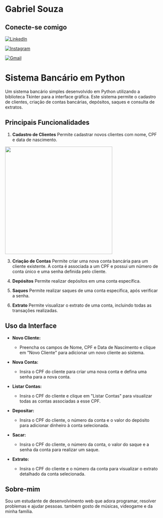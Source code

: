 # Gabriel Souza

## Conecte-se comigo

[![LinkedIn](https://img.shields.io/badge/LinkedIn-0077B5?style=for-the-badge&logo=linkedin&logoColor=white)](https://www.linkedin.com/in/gabriel-souza-10421621b/)

[![Instagram](https://img.shields.io/badge/-Instagram-%23E4405F?style=for-the-badge&logo=instagram&logoColor=white)](https://www.instagram.com/gabrielssanx/)

[![Gmail](https://img.shields.io/badge/Gmail-333333?style=for-the-badge&logo=gmail&logoColor=red)](mailto:gabrielsouza3641@gmail.com)
# Sistema Bancário em Python

Um sistema bancário simples desenvolvido em Python utilizando a biblioteca Tkinter para a interface gráfica. Este sistema permite o cadastro de clientes, criação de contas bancárias, depósitos, saques e consulta de extratos.

## Principais Funcionalidades


1. **Cadastro de Clientes**
Permite cadastrar novos clientes com nome, CPF e data de nascimento.

<img src="![01](https://github.com/user-attachments/assets/db44c9d2-d654-4b85-9bb2-b6b50dfc2098)
" width="350">

3. **Criação de Contas**
Permite criar uma nova conta bancária para um cliente existente.
A conta é associada a um CPF e possui um número de conta único e uma senha definida pelo cliente.

4. **Depósitos**
Permite realizar depósitos em uma conta específica.

5. **Saques**
Permite realizar saques de uma conta específica, após verificar a senha.

6. **Extrato**
Permite visualizar o extrato de uma conta, incluindo todas as transações realizadas.

## Uso da Interface

- **Novo Cliente:**
  - Preencha os campos de Nome, CPF e Data de Nascimento e clique em "Novo Cliente" para adicionar um novo cliente ao sistema.
  
- **Nova Conta:**
  - Insira o CPF do cliente para criar uma nova conta e defina uma senha para a nova conta.
  
- **Listar Contas:**
  - Insira o CPF do cliente e clique em "Listar Contas" para visualizar todas as contas associadas a esse CPF.
  
- **Depositar:**
  - Insira o CPF do cliente, o número da conta e o valor do depósito para adicionar dinheiro à conta selecionada.
  
- **Sacar:**
  - Insira o CPF do cliente, o número da conta, o valor do saque e a senha da conta para realizar um saque.
  
- **Extrato:**
  - Insira o CPF do cliente e o número da conta para visualizar o extrato detalhado da conta selecionada.

## Sobre-mim

Sou um estudante de desenvolvimento web que adora programar, resolver problemas e ajudar pessoas. também gosto de músicas, videogame e da minha família.
